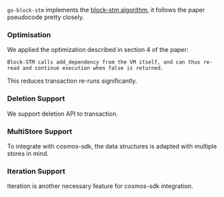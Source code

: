 `go-block-stm` implements the [block-stm algorithm](), it follows the paper pseudocode pretty closely.

### Optimisation

We applied the optimization described in section 4 of the paper:

```
Block-STM calls add_dependency from the VM itself, and can thus re-read and continue execution when false is returned.
```

This reduces transaction re-runs significantly.

### Deletion Support

We support deletion API to transaction.

### MultiStore Support

To integrate with cosmos-sdk, the data structures is adapted with multiple stores in mind.

### Iteration Support

Iteration is another necessary feature for cosmos-sdk integration.

